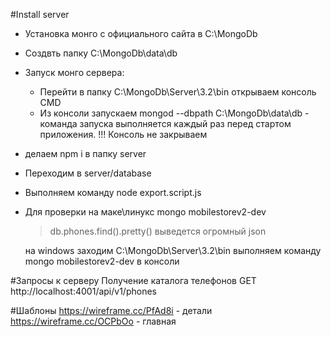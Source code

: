 #Install server
- Установка монго с официального сайта в С:\MongoDb
- Создвть папку C:\MongoDb\data\db
- Запуск монго сервера:
    - Перейти в папку  С:\MongoDb\Server\3.2\bin открываем консоль CMD
    - Из консоли запускаем mongod --dbpath C:\MongoDb\data\db - команда запуска выполняется
    каждый раз перед стартом приложения.
    !!! Консоль не закрываем
- делаем npm i в папку server
- Переходим в server/database
- Выполняем команду node export.script.js
- Для проверки на маке\линукс mongo mobilestorev2-dev
    >db.phones.find().pretty()
     выведется огромный json

   на windows заходим   С:\MongoDb\Server\3.2\bin выполняем команду mongo mobilestorev2-dev в консоли


#Запросы к серверу
Получение каталога телефонов GET http://localhost:4001/api/v1/phones

#Шаблоны
https://wireframe.cc/PfAd8i - детали
https://wireframe.cc/OCPbOo  - главная
